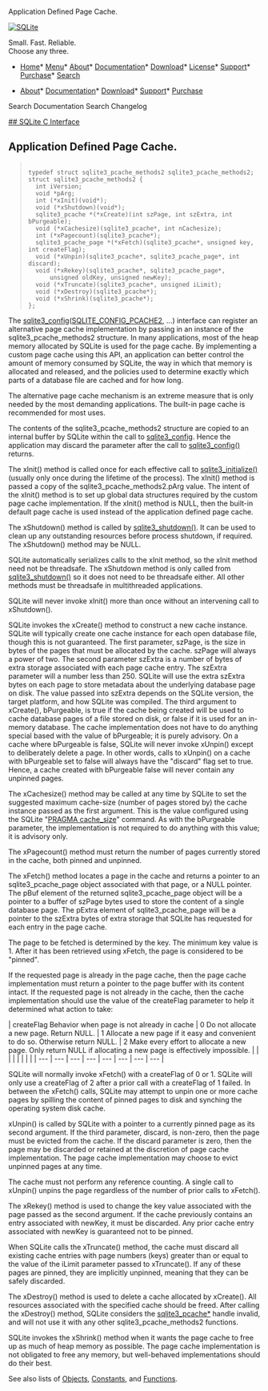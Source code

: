 




Application Defined Page Cache.




[![SQLite](../images/sqlite370_banner.gif)](../index.html)


Small. Fast. Reliable.  
Choose any three.


* [Home](../index.html)* [Menu](javascript:void(0))* [About](../about.html)* [Documentation](../docs.html)* [Download](../download.html)* [License](../copyright.html)* [Support](../support.html)* [Purchase](../prosupport.html)* [Search](javascript:void(0))




* [About](../about.html)* [Documentation](../docs.html)* [Download](../download.html)* [Support](../support.html)* [Purchase](../prosupport.html)






Search Documentation
Search Changelog









[## SQLite C Interface](../c3ref/intro.html)
## Application Defined Page Cache.




> ```
> 
> typedef struct sqlite3_pcache_methods2 sqlite3_pcache_methods2;
> struct sqlite3_pcache_methods2 {
>   int iVersion;
>   void *pArg;
>   int (*xInit)(void*);
>   void (*xShutdown)(void*);
>   sqlite3_pcache *(*xCreate)(int szPage, int szExtra, int bPurgeable);
>   void (*xCachesize)(sqlite3_pcache*, int nCachesize);
>   int (*xPagecount)(sqlite3_pcache*);
>   sqlite3_pcache_page *(*xFetch)(sqlite3_pcache*, unsigned key, int createFlag);
>   void (*xUnpin)(sqlite3_pcache*, sqlite3_pcache_page*, int discard);
>   void (*xRekey)(sqlite3_pcache*, sqlite3_pcache_page*,
>       unsigned oldKey, unsigned newKey);
>   void (*xTruncate)(sqlite3_pcache*, unsigned iLimit);
>   void (*xDestroy)(sqlite3_pcache*);
>   void (*xShrink)(sqlite3_pcache*);
> };
> 
> ```



The [sqlite3\_config](../c3ref/config.html)([SQLITE\_CONFIG\_PCACHE2](../c3ref/c_config_covering_index_scan.html#sqliteconfigpcache2), ...) interface can
register an alternative page cache implementation by passing in an
instance of the sqlite3\_pcache\_methods2 structure.
In many applications, most of the heap memory allocated by
SQLite is used for the page cache.
By implementing a
custom page cache using this API, an application can better control
the amount of memory consumed by SQLite, the way in which
that memory is allocated and released, and the policies used to
determine exactly which parts of a database file are cached and for
how long.


The alternative page cache mechanism is an
extreme measure that is only needed by the most demanding applications.
The built\-in page cache is recommended for most uses.


The contents of the sqlite3\_pcache\_methods2 structure are copied to an
internal buffer by SQLite within the call to [sqlite3\_config](../c3ref/config.html). Hence
the application may discard the parameter after the call to
[sqlite3\_config()](../c3ref/config.html) returns.




The xInit() method is called once for each effective
call to [sqlite3\_initialize()](../c3ref/initialize.html)
(usually only once during the lifetime of the process). The xInit()
method is passed a copy of the sqlite3\_pcache\_methods2\.pArg value.
The intent of the xInit() method is to set up global data structures
required by the custom page cache implementation.
If the xInit() method is NULL, then the
built\-in default page cache is used instead of the application defined
page cache.




The xShutdown() method is called by [sqlite3\_shutdown()](../c3ref/initialize.html).
It can be used to clean up
any outstanding resources before process shutdown, if required.
The xShutdown() method may be NULL.


SQLite automatically serializes calls to the xInit method,
so the xInit method need not be threadsafe. The
xShutdown method is only called from [sqlite3\_shutdown()](../c3ref/initialize.html) so it does
not need to be threadsafe either. All other methods must be threadsafe
in multithreaded applications.


SQLite will never invoke xInit() more than once without an intervening
call to xShutdown().




SQLite invokes the xCreate() method to construct a new cache instance.
SQLite will typically create one cache instance for each open database file,
though this is not guaranteed. The
first parameter, szPage, is the size in bytes of the pages that must
be allocated by the cache. szPage will always a power of two. The
second parameter szExtra is a number of bytes of extra storage
associated with each page cache entry. The szExtra parameter will
a number less than 250\. SQLite will use the
extra szExtra bytes on each page to store metadata about the underlying
database page on disk. The value passed into szExtra depends
on the SQLite version, the target platform, and how SQLite was compiled.
The third argument to xCreate(), bPurgeable, is true if the cache being
created will be used to cache database pages of a file stored on disk, or
false if it is used for an in\-memory database. The cache implementation
does not have to do anything special based with the value of bPurgeable;
it is purely advisory. On a cache where bPurgeable is false, SQLite will
never invoke xUnpin() except to deliberately delete a page.
In other words, calls to xUnpin() on a cache with bPurgeable set to
false will always have the "discard" flag set to true.
Hence, a cache created with bPurgeable false will
never contain any unpinned pages.




The xCachesize() method may be called at any time by SQLite to set the
suggested maximum cache\-size (number of pages stored by) the cache
instance passed as the first argument. This is the value configured using
the SQLite "[PRAGMA cache\_size](../pragma.html#pragma_cache_size)" command. As with the bPurgeable
parameter, the implementation is not required to do anything with this
value; it is advisory only.




The xPagecount() method must return the number of pages currently
stored in the cache, both pinned and unpinned.




The xFetch() method locates a page in the cache and returns a pointer to
an sqlite3\_pcache\_page object associated with that page, or a NULL pointer.
The pBuf element of the returned sqlite3\_pcache\_page object will be a
pointer to a buffer of szPage bytes used to store the content of a
single database page. The pExtra element of sqlite3\_pcache\_page will be
a pointer to the szExtra bytes of extra storage that SQLite has requested
for each entry in the page cache.


The page to be fetched is determined by the key. The minimum key value
is 1\. After it has been retrieved using xFetch, the page is considered
to be "pinned".


If the requested page is already in the page cache, then the page cache
implementation must return a pointer to the page buffer with its content
intact. If the requested page is not already in the cache, then the
cache implementation should use the value of the createFlag
parameter to help it determined what action to take:




| createFlag  Behavior when page is not already in cache | 0  Do not allocate a new page. Return NULL. | 1  Allocate a new page if it easy and convenient to do so. Otherwise return NULL. | 2  Make every effort to allocate a new page. Only return NULL if allocating a new page is effectively impossible. | | | | | | | |
| --- | --- | --- | --- | --- | --- | --- | --- |




SQLite will normally invoke xFetch() with a createFlag of 0 or 1\. SQLite
will only use a createFlag of 2 after a prior call with a createFlag of 1
failed. In between the xFetch() calls, SQLite may
attempt to unpin one or more cache pages by spilling the content of
pinned pages to disk and synching the operating system disk cache.




xUnpin() is called by SQLite with a pointer to a currently pinned page
as its second argument. If the third parameter, discard, is non\-zero,
then the page must be evicted from the cache.
If the discard parameter is
zero, then the page may be discarded or retained at the discretion of
page cache implementation. The page cache implementation
may choose to evict unpinned pages at any time.


The cache must not perform any reference counting. A single
call to xUnpin() unpins the page regardless of the number of prior calls
to xFetch().




The xRekey() method is used to change the key value associated with the
page passed as the second argument. If the cache
previously contains an entry associated with newKey, it must be
discarded. Any prior cache entry associated with newKey is guaranteed not
to be pinned.


When SQLite calls the xTruncate() method, the cache must discard all
existing cache entries with page numbers (keys) greater than or equal
to the value of the iLimit parameter passed to xTruncate(). If any
of these pages are pinned, they are implicitly unpinned, meaning that
they can be safely discarded.




The xDestroy() method is used to delete a cache allocated by xCreate().
All resources associated with the specified cache should be freed. After
calling the xDestroy() method, SQLite considers the [sqlite3\_pcache\*](../c3ref/pcache.html)
handle invalid, and will not use it with any other sqlite3\_pcache\_methods2
functions.




SQLite invokes the xShrink() method when it wants the page cache to
free up as much of heap memory as possible. The page cache implementation
is not obligated to free any memory, but well\-behaved implementations should
do their best.


See also lists of
 [Objects](../c3ref/objlist.html),
 [Constants](../c3ref/constlist.html), and
 [Functions](../c3ref/funclist.html).


